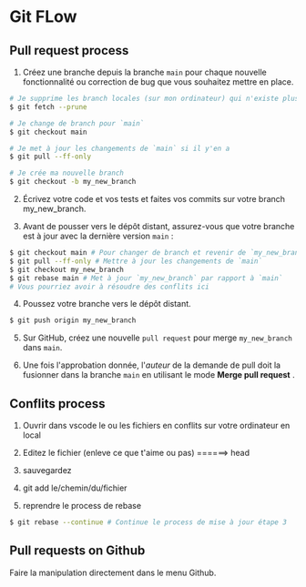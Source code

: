 # Git FLow

## Pull request process

1. Créez une branche depuis la branche `main` pour chaque nouvelle fonctionnalité ou correction de bug que vous souhaitez mettre en place.

```bash
# Je supprime les branch locales (sur mon ordinateur) qui n'existe plus sur le repo distant (sur Github)
$ git fetch --prune

# Je change de branch pour `main`
$ git checkout main

# Je met à jour les changements de `main` si il y'en a
$ git pull --ff-only

# Je crée ma nouvelle branch
$ git checkout -b my_new_branch
```

2. Écrivez votre code et vos tests et faites vos commits sur votre branch my_new_branch.

3. Avant de pousser vers le dépôt distant, assurez-vous que votre branche est à jour avec la dernière version `main` :
```bash
$ git checkout main # Pour changer de branch et revenir de `my_new_branch` à `main`
$ git pull --ff-only # Mettre à jour les changements de `main`
$ git checkout my_new_branch
$ git rebase main # Met à jour `my_new_branch` par rapport à `main`
# Vous pourriez avoir à résoudre des conflits ici
```

4. Poussez votre branche vers le dépôt distant.
```bash
$ git push origin my_new_branch
```

5. Sur GitHub, créez une nouvelle `pull request` pour merge `my_new_branch` dans `main`.

6. Une fois l'approbation donnée, l'*auteur* de la demande de pull doit la fusionner dans la branche `main` en utilisant le mode **Merge pull request** .

## Conflits process

1. Ouvrir dans vscode le ou les fichiers en conflits sur votre ordinateur en local

2. Editez le fichier (enleve ce que t'aime ou pas) ======> head
3. sauvegardez
4. git add le/chemin/du/fichier
5. reprendre le process de rebase
```bash
$ git rebase --continue # Continue le process de mise à jour étape 3
```

## Pull requests on Github
Faire la manipulation directement dans le menu Github.
